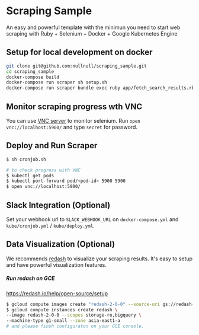 # Scraping Sample
An easy and powerful template with the minimun you need to start web scraping with Ruby + Selenium + Docker + Google Kubernetes Engine

## Setup for local development on docker
```sh
git clone git@github.com:nullnull/scraping_sample.git
cd scraping_sample
docker-compose build
docker-compose run scraper sh setup.sh
docker-compose run scraper bundle exec ruby app/fetch_search_results.rb
```

## Monitor scraping progress wth VNC
You can use [VNC server](https://qiita.com/yszk0123/items/840f16ed388fb52b0e21) to monitor selenium. Run `open vnc://localhost:5900/` and type `secret` for password.

## Deploy and Run Scraper
```sh
$ sh cronjob.sh

# to check progress with VNC
$ kubectl get pods
$ kubectl port-forward pod/<pod-id> 5900 5900
$ open vnc://localhost:5900/
```

## Slack Integration (Optional)
Set your webhook url to `SLACK_WEBHOOK_URL` on `docker-compose.yml` and `kube/cronjob.yml` / `kube/deploy.yml`.

## Data Visualization (Optional)
We recommends [redash](https://redash.io/) to visualize your scraping results. It's easy to setup and have powerful visualization features.

##### Run redash on GCE
https://redash.io/help/open-source/setup

```sh
$ gcloud compute images create "redash-2-0-0" --source-uri gs://redash-images/redash.2.0.0.b2990.tar.gz
$ gcloud compute instances create redash \
--image redash-2-0-0 --scopes storage-ro,bigquery \
--machine-type g1-small --zone asia-east1-a
# and please finsh configuraton on your GCE console.
```
